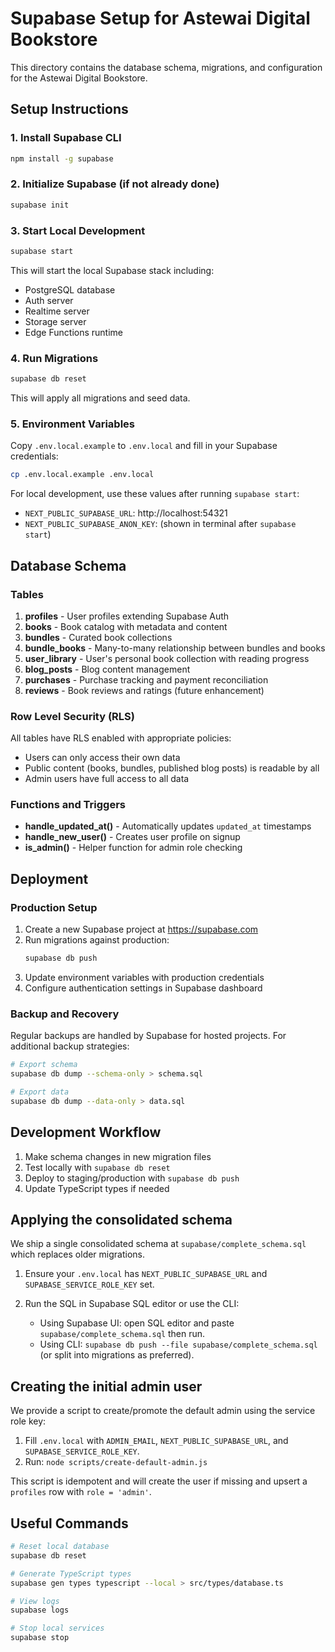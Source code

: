 # Supabase Setup for Astewai Digital Bookstore

This directory contains the database schema, migrations, and configuration for the Astewai Digital Bookstore.

## Setup Instructions

### 1. Install Supabase CLI

```bash
npm install -g supabase
```

### 2. Initialize Supabase (if not already done)

```bash
supabase init
```

### 3. Start Local Development

```bash
supabase start
```

This will start the local Supabase stack including:
- PostgreSQL database
- Auth server
- Realtime server
- Storage server
- Edge Functions runtime

### 4. Run Migrations

```bash
supabase db reset
```

This will apply all migrations and seed data.

### 5. Environment Variables

Copy `.env.local.example` to `.env.local` and fill in your Supabase credentials:

```bash
cp .env.local.example .env.local
```

For local development, use these values after running `supabase start`:
- `NEXT_PUBLIC_SUPABASE_URL`: http://localhost:54321
- `NEXT_PUBLIC_SUPABASE_ANON_KEY`: (shown in terminal after `supabase start`)

## Database Schema

### Tables

1. **profiles** - User profiles extending Supabase Auth
2. **books** - Book catalog with metadata and content
3. **bundles** - Curated book collections
4. **bundle_books** - Many-to-many relationship between bundles and books
5. **user_library** - User's personal book collection with reading progress
6. **blog_posts** - Blog content management
7. **purchases** - Purchase tracking and payment reconciliation
8. **reviews** - Book reviews and ratings (future enhancement)

### Row Level Security (RLS)

All tables have RLS enabled with appropriate policies:
- Users can only access their own data
- Public content (books, bundles, published blog posts) is readable by all
- Admin users have full access to all data

### Functions and Triggers

- **handle_updated_at()** - Automatically updates `updated_at` timestamps
- **handle_new_user()** - Creates user profile on signup
- **is_admin()** - Helper function for admin role checking

## Deployment

### Production Setup

1. Create a new Supabase project at https://supabase.com
2. Run migrations against production:
   ```bash
   supabase db push
   ```
3. Update environment variables with production credentials
4. Configure authentication settings in Supabase dashboard

### Backup and Recovery

Regular backups are handled by Supabase for hosted projects. For additional backup strategies:

```bash
# Export schema
supabase db dump --schema-only > schema.sql

# Export data
supabase db dump --data-only > data.sql
```

## Development Workflow

1. Make schema changes in new migration files
2. Test locally with `supabase db reset`
3. Deploy to staging/production with `supabase db push`
4. Update TypeScript types if needed

## Applying the consolidated schema

We ship a single consolidated schema at `supabase/complete_schema.sql` which replaces older migrations.

1. Ensure your `.env.local` has `NEXT_PUBLIC_SUPABASE_URL` and `SUPABASE_SERVICE_ROLE_KEY` set.
2. Run the SQL in Supabase SQL editor or use the CLI:

   - Using Supabase UI: open SQL editor and paste `supabase/complete_schema.sql` then run.
   - Using CLI: `supabase db push --file supabase/complete_schema.sql` (or split into migrations as preferred).

## Creating the initial admin user

We provide a script to create/promote the default admin using the service role key:

1. Fill `.env.local` with `ADMIN_EMAIL`, `NEXT_PUBLIC_SUPABASE_URL`, and `SUPABASE_SERVICE_ROLE_KEY`.
2. Run: `node scripts/create-default-admin.js`

This script is idempotent and will create the user if missing and upsert a `profiles` row with `role = 'admin'`.

## Useful Commands

```bash
# Reset local database
supabase db reset

# Generate TypeScript types
supabase gen types typescript --local > src/types/database.ts

# View logs
supabase logs

# Stop local services
supabase stop
```
